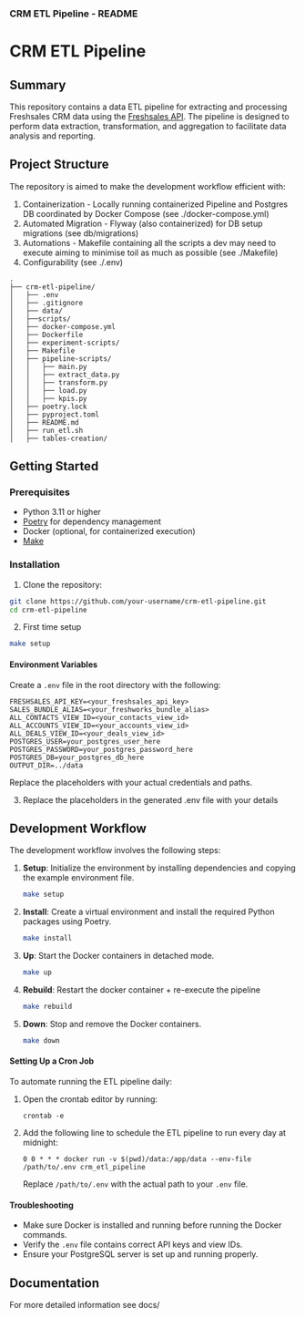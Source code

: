 ### CRM ETL Pipeline - README

# CRM ETL Pipeline

## Summary
This repository contains a data ETL pipeline for extracting and processing Freshsales CRM data using the [Freshsales API](https://developers.freshworks.com/crm/api/#introduction).
The pipeline is designed to perform data extraction, transformation, and aggregation to facilitate data analysis and reporting.

## Project Structure

The repository is aimed to make the development workflow efficient with:

1. Containerization - Locally running containerized Pipeline and Postgres DB coordinated by Docker Compose (see ./docker-compose.yml)
2. Automated Migration - Flyway (also containerized) for DB setup migrations (see db/migrations)
3. Automations - Makefile containing all the scripts a dev may need to execute aiming to minimise toil as much as possible (see ./Makefile)
4. Configurability (see ./.env)

```
.
├── crm-etl-pipeline/
│   ├── .env
│   ├── .gitignore
│   ├── data/
│   ├──scripts/ 
│   ├── docker-compose.yml
│   ├── Dockerfile
│   ├── experiment-scripts/
│   ├── Makefile
│   ├── pipeline-scripts/
│   │   ├── main.py
│   │   ├── extract_data.py
│   │   ├── transform.py
│   │   ├── load.py
│   │   ├── kpis.py
│   ├── poetry.lock
│   ├── pyproject.toml
│   ├── README.md
│   ├── run_etl.sh
│   ├── tables-creation/
```

## Getting Started

### Prerequisites

- Python 3.11 or higher
- [Poetry](https://python-poetry.org/) for dependency management
- Docker (optional, for containerized execution)
- [Make](https://www.gnu.org/software/make/)

### Installation

1. Clone the repository:

```sh
git clone https://github.com/your-username/crm-etl-pipeline.git
cd crm-etl-pipeline
```

2. First time setup

```sh
make setup
```

#### Environment Variables
Create a `.env` file in the root directory with the following:

```
FRESHSALES_API_KEY=<your_freshsales_api_key>
SALES_BUNDLE_ALIAS=<your_freshworks_bundle_alias>
ALL_CONTACTS_VIEW_ID=<your_contacts_view_id>
ALL_ACCOUNTS_VIEW_ID=<your_accounts_view_id>
ALL_DEALS_VIEW_ID=<your_deals_view_id>
POSTGRES_USER=your_postgres_user_here
POSTGRES_PASSWORD=your_postgres_password_here
POSTGRES_DB=your_postgres_db_here
OUTPUT_DIR=../data
```

Replace the placeholders with your actual credentials and paths.

3. Replace the placeholders in the generated .env file with your details

## Development Workflow

The development workflow involves the following steps:

1. **Setup**: Initialize the environment by installing dependencies and copying the example environment file.
    ```sh
    make setup
    ```

2. **Install**: Create a virtual environment and install the required Python packages using Poetry.
    ```sh
    make install
    ```

3. **Up**: Start the Docker containers in detached mode.
    ```sh
    make up
    ```

4. **Rebuild**: Restart the docker container + re-execute the pipeline
    ```sh
    make rebuild
    ```

5. **Down**: Stop and remove the Docker containers.
    ```sh
    make down
    ```

#### Setting Up a Cron Job
To automate running the ETL pipeline daily:

1. Open the crontab editor by running:

   ```
   crontab -e
   ```

2. Add the following line to schedule the ETL pipeline to run every day at midnight:

   ```
   0 0 * * * docker run -v $(pwd)/data:/app/data --env-file /path/to/.env crm_etl_pipeline
   ```

   Replace `/path/to/.env` with the actual path to your `.env` file.

#### Troubleshooting
- Make sure Docker is installed and running before running the Docker commands.
- Verify the `.env` file contains correct API keys and view IDs.
- Ensure your PostgreSQL server is set up and running properly.

## Documentation

For more detailed information see docs/
